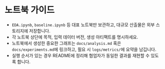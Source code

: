 # 노트북 가이드

- `EDA.ipynb`, `baseline.ipynb` 등 대표 노트북만 보관하고, 대규모 산출물은 외부 스토리지에 저장합니다.
- 각 노트북 상단에 목적, 입력 데이터 버전, 생성 아티팩트를 명시하세요.
- 노트북에서 생성한 중요한 그래프는 `docs/analysis.md` 혹은 `docs/experiments.md`에 링크하고, 필요 시 `logs/metrics/`에 요약을 남깁니다.
- 실행 순서가 있는 경우 README에 정리해 협업자가 동일한 결과를 재현할 수 있도록 합니다.
